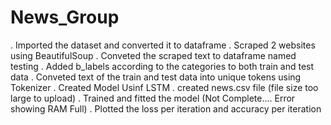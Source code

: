 # News_Group

. Imported the dataset and converted it to dataframe 
. Scraped 2 websites using BeautifulSoup
. Conveted the scraped text to dataframe named testing
. Added b_labels according to the categories to both train and test data
. Conveted text of the train and test data into unique tokens using Tokenizer
. Created Model Usinf LSTM
. created news.csv file (file size too large to upload)
. Trained and fitted the model (Not Complete.... Error showing RAM Full)
. Plotted the loss per iteration and accuracy per iteration
